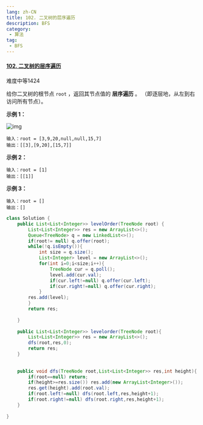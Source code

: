 ```yaml
---
lang: zh-CN
title: 102. 二叉树的层序遍历
description: BFS
category: 
 - 算法
tag:
 - BFS
---
```


#### [102. 二叉树的层序遍历](https://leetcode.cn/problems/binary-tree-level-order-traversal/)

难度中等1424

给你二叉树的根节点 `root` ，返回其节点值的 **层序遍历** 。 （即逐层地，从左到右访问所有节点）。

 

**示例 1：**

![img](https://assets.leetcode.com/uploads/2021/02/19/tree1.jpg)

```
输入：root = [3,9,20,null,null,15,7]
输出：[[3],[9,20],[15,7]]
```

**示例 2：**

```
输入：root = [1]
输出：[[1]]
```

**示例 3：**

```
输入：root = []
输出：[]
```

```java
class Solution {
    public List<List<Integer>> levelOrder(TreeNode root) {
        List<List<Integer>> res = new ArrayList<>();
        Queue<TreeNode> q = new LinkedList<>();
        if(root!= null) q.offer(root);
        while(!q.isEmpty()){
            int size = q.size();
            List<Integer> level = new ArrayList<>();
            for(int i=0;i<size;i++){
                TreeNode cur = q.poll();
                level.add(cur.val);
                if(cur.left!=null) q.offer(cur.left);
                if(cur.right!=null) q.offer(cur.right);
            }
        res.add(level);
        }
        return res;
        
    }
    
    public List<List<Integer>> levelorder(TreeNode root){
        List<List<Integer>> res = new ArrayList<>();
        dfs(root,res,0);
        return res;
    }
    
    
    public void dfs(TreeNode root,List<List<Integer>> res,int height){
        if(root==null) return;
        if(height>=res.size()) res.add(new ArrayList<Integer>());
        res.get(height).add(root.val);
        if(root.left!=null) dfs(root.left,res,height+1);
        if(root.right!=null) dfs(root.right,res,height+1);
    }
    
}
```

